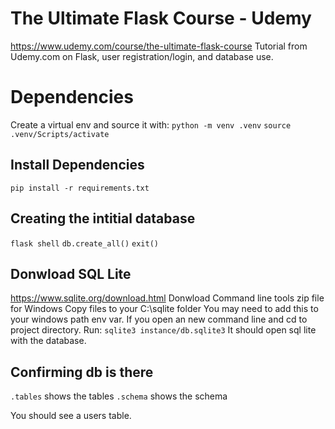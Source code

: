 # The Ultimate Flask Course - Udemy

https://www.udemy.com/course/the-ultimate-flask-course
Tutorial from Udemy.com on Flask, user registration/login, and database use.

# Dependencies

Create a virtual env and source it with:
`python -m venv .venv`
`source .venv/Scripts/activate`

## Install Dependencies

`pip install -r requirements.txt`

## Creating the intitial database

`flask shell`
`db.create_all()`
`exit()`

## Donwload SQL Lite

https://www.sqlite.org/download.html
Donwload Command line tools zip file for Windows
Copy files to your C:\sqlite folder
You may need to add this to your windows path env var.
If you open an new command line and cd to project directory.
Run:
`sqlite3 instance/db.sqlite3`
It should open sql lite with the database.

## Confirming db is there

`.tables`
shows the tables
`.schema`
shows the schema

You should see a users table.
